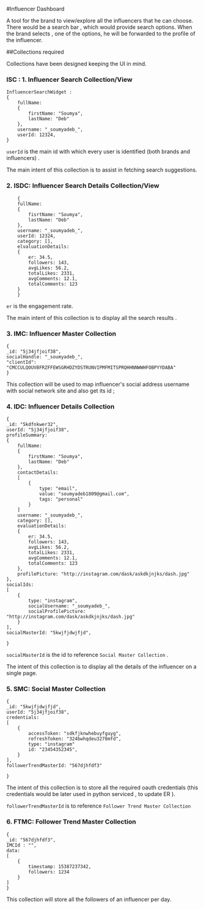 #Influencer Dashboard

A tool for the brand to view/explore all the influencers that he can choose. 
There would be a search bar , which would provide search options. When the brand selects , one of the options, he will be forwarded to the profile of the influencer.

##Collections required

Collections have been designed keeping the UI in mind.

### ISC : 1. Influencer Search Collection/View 

```
InfluencerSearchWidget :
{
	fullName: 
	{
		firstName: "Soumya",
		lastName: "Deb"
	},
	username: "_soumyadeb_",
	userId: 12324,
}

```


``` userId ``` is the main id with which every user is identified (both brands and influencers) .

The main intent of this collection is to assist in fetching search suggestions.

### 2. ISDC: Influencer Search Details Collection/View

```
	{
	fullName: 
	{
		fisrtName: "Soumya",
		lastName: "Deb"
	},
	username: "_soumyadeb_",
	userId: 12324,
	category: [],
	elvaluationDetails:
	{
		er: 34.5,
		followers: 143,
		avgLikes: 56.2,
		totalLikes: 2331,
		avgComments: 12.1,
		totalComments: 123
	}
	}

```
	
``` er ``` is the engagement rate.

The main intent of this collection is to display all the search results .

### 3. IMC: Influencer Master Collection

```
{
_id: "5j34jfjoif38",
socialHandle: "_soumyadeb_",
"clientId": "CMCCULQOUVBFRZFFEWSGRHDZYDSTRUNVIPMFMITSPRQHHNNWWHFOBPYYDABA"
}

```

This collection will be used to map influencer's social address username with social network site and also get its id ;

### 4. IDC: Influencer Details Collection

```
{	
_id: "5kdfnkwer32",
userId: "5j34jfjoif38",
profileSummary:
{	
	fullName: 
	{
		firstName: "Soumya",
		lastName: "Deb"
	},
	contactDetails:
	[
		{
			type: "email",
			value: "soumyadeb1809@gmail.com",
			tags: "personal"
		}
	]
	username: "_soumyadeb_",
	category: [],
	evaluationDetails:
	{
		er: 34.5,
		followers: 143,
		avgLikes: 56.2,
		totalLikes: 2331,
		avgComments: 12.1,
		totalComments: 123
	},
	profilePicture: "http://instagram.com/dask/askdkjnjks/dash.jpg"
},
socialIds: 
[
	{
		type: "instagram",
		socialUsername: "_soumyadeb_",
		socialProfilePicture: "http://instagram.com/dask/askdkjnjks/dash.jpg"
	}
],
socialMasterId: "5kwjfjdwjfjd",
	
}

```

```socialMasterId``` is the id to reference ```Social Master Collection``` .

The intent of this collection is to display all the details of the influencer on a single page.

### 5. SMC: Social Master Collection

```
{
_id: "5kwjfjdwjfjd",
userId: "5j34jfjoif38",
credentials: 
[
	{
		accessToken: "sdkfjknwhebuyfguyg",
		refreshToken: "324bwhqdeu3278mfd",
		type: "instagram"
		id: "23454352345",
	}
],
followerTrendMasterId: "567djhfdf3"

}

```

The intent of this collection is to store all the required oauth credentials (this  credentials would be later used in python serviced , to update ER ).

``` followerTrendMasterId ``` is to reference ``` Follower Trend Master Collection ``` 

### 6. FTMC: Follower Trend Master Collection

```
{
_id: "567djhfdf3",
IMCId : "",
data: 
[
	{
		timestamp: 15387237342,
		followers: 1234
	}
]
}

```

This collection will store all the followers of an influencer per day.  










